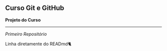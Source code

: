## Curso Git e GitHub
 **Projeto do Curso**
***
 _Primeiro Repositório_

Linha diretamente do READmd🐈
